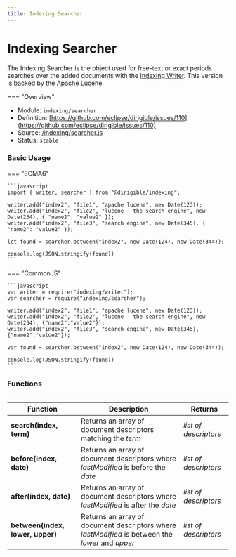 ```yaml
---
title: Indexing Searcher
---
```


Indexing Searcher
===

The Indexing Searcher is the object used for free-text or exact periods searches over the added documents with the [Indexing Writer](../writer). This version is backed by the [Apache Lucene](http://lucene.apache.org/).

=== "Overview"
- Module: `indexing/searcher`
- Definition: [https://github.com/eclipse/dirigible/issues/110](https://github.com/eclipse/dirigible/issues/110)
- Source: [/indexing/searcher.js](https://github.com/eclipse/dirigible/blob/master/components/api-indexing/src/main/resources/META-INF/dirigible/indexing/searcher.js)
- Status: `stable`


### Basic Usage

=== "ECMA6"

    ```javascript
    import { writer, searcher } from "@dirigible/indexing";

    writer.add("index2", "file1", "apache lucene", new Date(123));
    writer.add("index2", "file2", "lucene - the search engine", new Date(234), { "name2": "value2" });
    writer.add("index2", "file3", "search engine", new Date(345), { "name2": "value2" });

    let found = searcher.between("index2", new Date(124), new Date(344));

    console.log(JSON.stringify(found))
    ```

=== "CommonJS"

    ```javascript
    var writer = require("indexing/writer");
    var searcher = require("indexing/searcher");

    writer.add("index2", "file1", "apache lucene", new Date(123));
    writer.add("index2", "file2", "lucene - the search engine", new Date(234), {"name2":"value2"});
    writer.add("index2", "file3", "search engine", new Date(345), {"name2":"value2"});

    var found = searcher.between("index2", new Date(124), new Date(344));

    console.log(JSON.stringify(found))
    ```

### Functions

---

Function     | Description | Returns
------------ | ----------- | --------
**search(index, term)**   | Returns an array of document descriptors matching the *term* | *list of descriptors*
**before(index, date)**   | Returns an array of document descriptors where *lastModified* is before the *date* | *list of descriptors*
**after(index, date)**   | Returns an array of document descriptors where *lastModified* is after the *date* | *list of descriptors*
**between(index, lower, upper)**   | Returns an array of document descriptors where *lastModified* is between the *lower* and *upper* | *list of descriptors*
